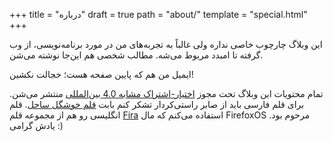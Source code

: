 +++
title = "درباره"
draft = true
path = "about/"
template = "special.html"
+++

این وبلاگ چارچوب خاصی نداره ولی غالباً به تجربه‌های من در مورد برنامه‌نویسی،
از وب گرفته تا امبدد مربوط می‌شه. مطالب شخصی هم این‌جا نوشته می‌شن.

ایمیل من هم که پایین صفحه هست؛ خجالت نکشین!

تمام محتویات این وبلاگ تحت مجوز [اختیار-اشتراک مشابه 4.0 بین‌المللی][license] منتشر می‌شن.
برای قلم فارسی باید از صابر راستی‌کردار تشکر کنم بابت [قلم خوشگل ساحل][sahel]. قلم انگلیسی
رو هم از مجموعه قلم [Fira][fira] استفاده می‌کنم که مال FirefoxOS مرحوم بود. یادش گرامی :)

[license]: https://creativecommons.org/licenses/by-sa/4.0/deed.fa
[sahel]: https://rastikerdar.github.io/sahel-font/
[fira]: https://github.com/carrois/Fira
